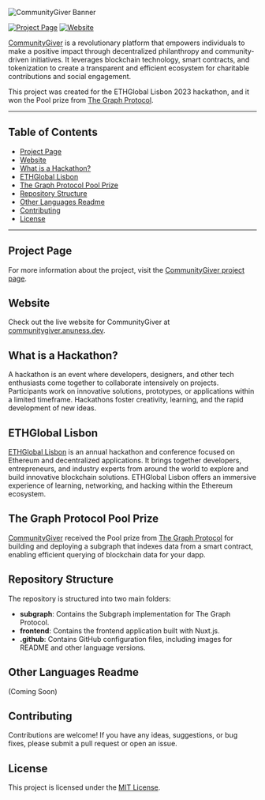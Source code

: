 ![CommunityGiver Banner](https://arweave.net/ykQ7DEyFsdQDZ3taW0SJT11ov2HWvYmZc5F3-8yVBWk)

[![Project Page](https://img.shields.io/badge/Project%20Page-EthGlobal-orange)](https://ethglobal.com/showcase/communitygiver-b4q45)
[![Website](https://img.shields.io/badge/Website-CommunityGiver-brightgreen)](https://communitygiver.anuness.dev/)

[CommunityGiver](https://communitygiver.anuness.dev/) is a revolutionary platform that empowers individuals to make a positive impact through decentralized philanthropy and community-driven initiatives. It leverages blockchain technology, smart contracts, and tokenization to create a transparent and efficient ecosystem for charitable contributions and social engagement.

This project was created for the ETHGlobal Lisbon 2023 hackathon, and it won the Pool prize from [The Graph Protocol](https://thegraph.com/).

---

## Table of Contents

- [Project Page](#project-page)
- [Website](#website)
- [What is a Hackathon?](#what-is-a-hackathon)
- [ETHGlobal Lisbon](#ethglobal-lisbon)
- [The Graph Protocol Pool Prize](#the-graph-protocol-pool-prize)
- [Repository Structure](#repository-structure)
- [Other Languages Readme](#other-languages-readme)
- [Contributing](#contributing)
- [License](#license)

---

## Project Page

For more information about the project, visit the [CommunityGiver project page](https://ethglobal.com/showcase/communitygiver-b4q45).

## Website

Check out the live website for CommunityGiver at [communitygiver.anuness.dev](https://communitygiver.anuness.dev/).

## What is a Hackathon?

A hackathon is an event where developers, designers, and other tech enthusiasts come together to collaborate intensively on projects. Participants work on innovative solutions, prototypes, or applications within a limited timeframe. Hackathons foster creativity, learning, and the rapid development of new ideas.

## ETHGlobal Lisbon

[ETHGlobal Lisbon](https://ethglobal.com/) is an annual hackathon and conference focused on Ethereum and decentralized applications. It brings together developers, entrepreneurs, and industry experts from around the world to explore and build innovative blockchain solutions. ETHGlobal Lisbon offers an immersive experience of learning, networking, and hacking within the Ethereum ecosystem.

## The Graph Protocol Pool Prize

[CommunityGiver](https://communitygiver.anuness.dev/) received the Pool prize from [The Graph Protocol](https://thegraph.com/) for building and deploying a subgraph that indexes data from a smart contract, enabling efficient querying of blockchain data for your dapp.

## Repository Structure

The repository is structured into two main folders:

- **subgraph**: Contains the Subgraph implementation for The Graph Protocol.
- **frontend**: Contains the frontend application built with Nuxt.js.
- **.github**: Contains GitHub configuration files, including images for README and other language versions.

## Other Languages Readme

(Coming Soon)

## Contributing

Contributions are welcome! If you have any ideas, suggestions, or bug fixes, please submit a pull request or open an issue.

## License

This project is licensed under the [MIT License](LICENSE).

